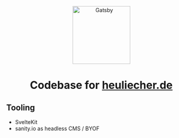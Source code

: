 <p align="center">
  <a href="https://heuliecher.de/">
    <img alt="Gatsby" src="https://cdn.sanity.io/images/74ftimmm/production/0b13f403bf734e27ebaf1d676492dea5611f3a09-276x153.png" width="153" />
  </a>
</p>

<h1 align="center">
  Codebase for <a href="https://heuliecher.de/">heuliecher.de</a>
</h1>

<h2>Tooling</h2>
<ul>
<li>SvelteKit</li>
<li>sanity.io as headless CMS / BYOF</li>
</ul>
